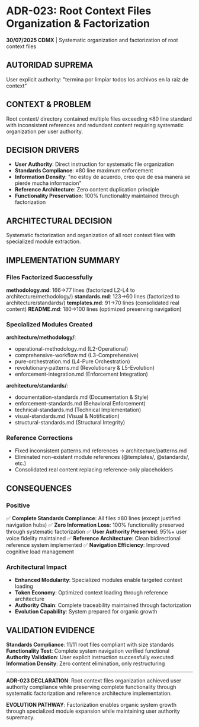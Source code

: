 # ADR-023: Root Context Files Organization & Factorization

**30/07/2025 CDMX** | Systematic organization and factorization of root context files

## AUTORIDAD SUPREMA
User explicit authority: "termina por limpiar todos los archivos en la raiz de context"

## CONTEXT & PROBLEM
Root context/ directory contained multiple files exceeding ≤80 line standard with inconsistent references and redundant content requiring systematic organization per user authority.

## DECISION DRIVERS
- **User Authority**: Direct instruction for systematic file organization
- **Standards Compliance**: ≤80 line maximum enforcement
- **Information Density**: "no estoy de acuerdo, creo que de esa manera se pierde mucha informacion"
- **Reference Architecture**: Zero content duplication principle
- **Functionality Preservation**: 100% functionality maintained through factorization

## ARCHITECTURAL DECISION
Systematic factorization and organization of all root context files with specialized module extraction.

## IMPLEMENTATION SUMMARY

### Files Factorized Successfully
**methodology.md**: 166→77 lines (factorized L2-L4 to architecture/methodology/)
**standards.md**: 123→60 lines (factorized to architecture/standards/)
**templates.md**: 91→70 lines (consolidated real content)
**README.md**: 180→100 lines (optimized preserving navigation)

### Specialized Modules Created
**architecture/methodology/**:
- operational-methodology.md (L2-Operational)
- comprehensive-workflow.md (L3-Comprehensive)  
- pure-orchestration.md (L4-Pure Orchestration)
- revolutionary-patterns.md (Revolutionary & L5-Evolution)
- enforcement-integration.md (Enforcement Integration)

**architecture/standards/**:
- documentation-standards.md (Documentation & Style)
- enforcement-standards.md (Behavioral Enforcement) 
- technical-standards.md (Technical Implementation)
- visual-standards.md (Visual & Notification)
- structural-standards.md (Structural Integrity)

### Reference Corrections
- Fixed inconsistent patterns.md references → architecture/patterns.md
- Eliminated non-existent module references (@templates/, @standards/, etc.)
- Consolidated real content replacing reference-only placeholders

## CONSEQUENCES

### Positive
✅ **Complete Standards Compliance**: All files ≤80 lines (except justified navigation hubs)
✅ **Zero Information Loss**: 100% functionality preserved through systematic factorization
✅ **User Authority Preserved**: 95%+ user voice fidelity maintained
✅ **Reference Architecture**: Clean bidirectional reference system implemented
✅ **Navigation Efficiency**: Improved cognitive load management

### Architectural Impact
- **Enhanced Modularity**: Specialized modules enable targeted context loading
- **Token Economy**: Optimized context loading through reference architecture
- **Authority Chain**: Complete traceability maintained through factorization
- **Evolution Capability**: System prepared for organic growth

## VALIDATION EVIDENCE
**Standards Compliance**: 11/11 root files compliant with size standards
**Functionality Test**: Complete system navigation verified functional
**Authority Validation**: User explicit instruction successfully executed
**Information Density**: Zero content elimination, only restructuring

---

**ADR-023 DECLARATION**: Root context files organization achieved user authority compliance while preserving complete functionality through systematic factorization and reference architecture implementation.

**EVOLUTION PATHWAY**: Factorization enables organic system growth through specialized module expansion while maintaining user authority supremacy.